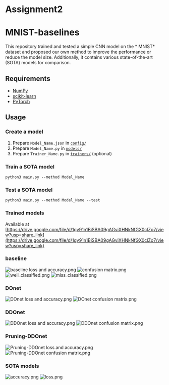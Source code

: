 # Assignment2
# MNIST-baselines
This repository trained and tested a simple CNN model on the * MNIST* dataset 
and proposed our own method to improve the performance or reduce the model size.
Additionally, it contains various state-of-the-art (SOTA) models for comparison.

## Requirements
- [NumPy](http://www.numpy.org/)
- [scikit-learn](http://scikit-learn.org/stable/index.html)
- [PyTorch](http://pytorch.org/)

## Usage
### Create a model
1. Prepare `Model_Name.json` in [`config/`](./config)
2. Prepare `Model_Name.py` in [`models/`](./models)
3. Prepare `Trainer_Name.py` in [`trainers/`](./trainers) (optional) 
### Train a SOTA model
`python3 main.py --method Model_Name`
### Test a SOTA model
`python3 main.py --method Model_Name --test`
### Trained models
Available at [https://drive.google.com/file/d/1gv91n1BiSBA09gAGviXHNkNfGX0clZo7/view?usp=share_link](https://drive.google.com/file/d/1gv91n1BiSBA09gAGviXHNkNfGX0clZo7/view?usp=share_link)

### baseline
![baseline loss and accuracy.png](plot/reademePlots/img_2.png)
![confusion matrix.png](plot/reademePlots/img_3.png)
![well_classified.png](plot/reademePlots/img_4.png)
![miss_classified.png](plot/reademePlots/img_5.png)

### DOnet
![DOnet loss and accuracy.png](plot/reademePlots/img_8.png)
![DOnet confusion matrix.png](plot/reademePlots/img_9.png)

### DDOnet
![DDOnet loss and accuracy.png](plot/reademePlots/img_10.png)
![DDOnet confusion matrix.png](plot/reademePlots/img_11.png)

### Pruning-DDOnet
![Pruning-DDOnet loss and accuracy.png](plot/reademePlots/img_6.png)
![Pruning-DDOnet confusion matrix.png](plot/reademePlots/img_7.png)

### SOTA models
![accuracy.png](plot/reademePlots/img.png)
![loss.png](plot/reademePlots/img_1.png)